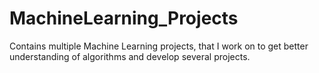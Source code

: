 # MachineLearning_Projects
Contains multiple Machine Learning projects, that I work on to get better understanding of algorithms and develop several projects.
